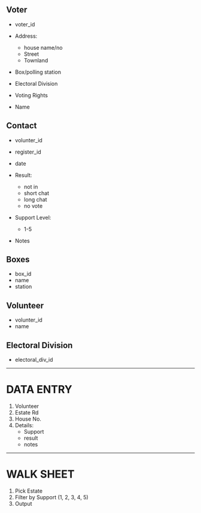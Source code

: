 ## Voter
 * voter_id
 * Address:
    * house name/no
    * Street
    * Townland

 * Box/polling station
 * Electoral Division
 * Voting Rights
 * Name

## Contact
 * volunter_id
 * register_id
 * date
 * Result:
    * not in
    * short chat
    * long chat
    * no vote

* Support Level:
    * 1-5

* Notes

## Boxes
 * box_id
 * name
 * station

## Volunteer
 * volunter_id
 * name

## Electoral Division
 * electoral_div_id

---

# DATA ENTRY
 1. Volunteer
 2. Estate Rd
 3. House No.
 4. Details:
    * Support
    * result
    * notes

---

# WALK SHEET
 1. Pick Estate
 2. Filter by Support (1, 2, 3, 4, 5)
 3. Output
